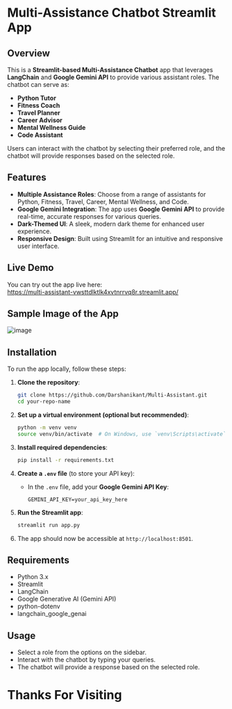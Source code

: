 # Multi-Assistance Chatbot Streamlit App

## Overview
This is a **Streamlit-based Multi-Assistance Chatbot** app that leverages **LangChain** and **Google Gemini API** to provide various assistant roles. The chatbot can serve as:
- **Python Tutor**
- **Fitness Coach**
- **Travel Planner**
- **Career Advisor**
- **Mental Wellness Guide**
- **Code Assistant**

Users can interact with the chatbot by selecting their preferred role, and the chatbot will provide responses based on the selected role.

## Features
- **Multiple Assistance Roles**: Choose from a range of assistants for Python, Fitness, Travel, Career, Mental Wellness, and Code.
- **Google Gemini Integration**: The app uses **Google Gemini API** to provide real-time, accurate responses for various queries.
- **Dark-Themed UI**: A sleek, modern dark theme for enhanced user experience.
- **Responsive Design**: Built using Streamlit for an intuitive and responsive user interface.

## Live Demo
You can try out the app live here:  
https://multi-assistant-vwsttdlktlk4xvtnrrvq8r.streamlit.app/

## Sample Image of the App
![image](https://github.com/user-attachments/assets/adcd1587-604c-4cad-b0ab-62e8ae0f9b08)


## Installation
To run the app locally, follow these steps:

1. **Clone the repository**:
    ```bash
    git clone https://github.com/Darshanikant/Multi-Assistant.git
    cd your-repo-name
    ```

2. **Set up a virtual environment (optional but recommended)**:
    ```bash
    python -m venv venv
    source venv/bin/activate  # On Windows, use `venv\Scripts\activate`
    ```

3. **Install required dependencies**:
    ```bash
    pip install -r requirements.txt
    ```

4. **Create a `.env` file** (to store your API key):
    - In the `.env` file, add your **Google Gemini API Key**:
      ```
      GEMINI_API_KEY=your_api_key_here
      ```

5. **Run the Streamlit app**:
    ```bash
    streamlit run app.py
    ```

6. The app should now be accessible at `http://localhost:8501`.

## Requirements
- Python 3.x
- Streamlit
- LangChain
- Google Generative AI (Gemini API)
- python-dotenv
- langchain_google_genai

## Usage
- Select a role from the options on the sidebar.
- Interact with the chatbot by typing your queries.
- The chatbot will provide a response based on the selected role.

# Thanks For Visiting
